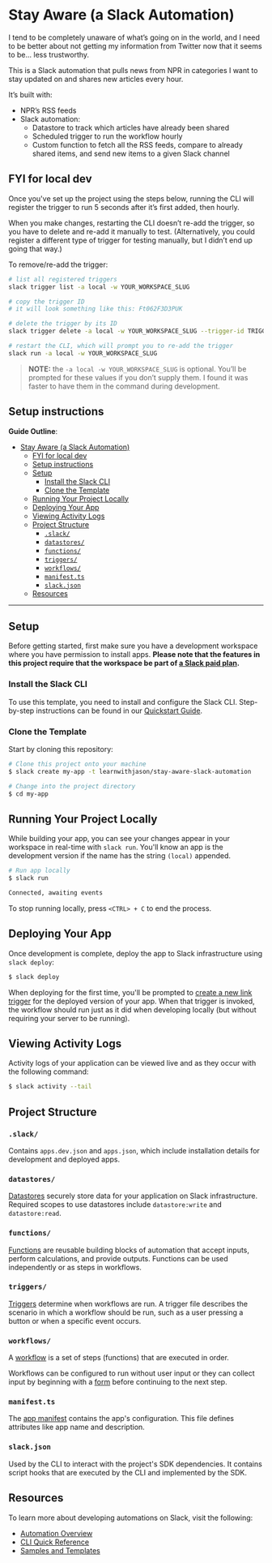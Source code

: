 # Stay Aware (a Slack Automation)

I tend to be completely unaware of what’s going on in the world, and I need to be better about not getting my information from Twitter now that it seems to be... less trustworthy.

This is a Slack automation that pulls news from NPR in categories I want to stay updated on and shares new articles every hour.

It’s built with:

- NPR’s RSS feeds
- Slack automation:
  - Datastore to track which articles have already been shared
  - Scheduled trigger to run the workflow hourly
  - Custom function to fetch all the RSS feeds, compare to already shared items, and send new items to a given Slack channel

## FYI for local dev

Once you've set up the project using the steps below, running the CLI will register the trigger to run 5 seconds after it’s first added, then hourly.

When you make changes, restarting the CLI doesn’t re-add the trigger, so you have to delete and re-add it manually to test. (Alternatively, you could register a different type of trigger for testing manually, but I didn’t end up going that way.)

To remove/re-add the trigger:

```bash
# list all registered triggers
slack trigger list -a local -w YOUR_WORKSPACE_SLUG

# copy the trigger ID
# it will look something like this: Ft062F3D3PUK

# delete the trigger by its ID
slack trigger delete -a local -w YOUR_WORKSPACE_SLUG --trigger-id TRIGGER_ID_HERE

# restart the CLI, which will prompt you to re-add the trigger
slack run -a local -w YOUR_WORKSPACE_SLUG
```

> **NOTE:** the `-a local -w YOUR_WORKSPACE_SLUG` is optional. You’ll be prompted for these values if you don’t supply them. I found it was faster to have them in the command during development.

## Setup instructions

**Guide Outline**:

- [Stay Aware (a Slack Automation)](#stay-aware-a-slack-automation)
  - [FYI for local dev](#fyi-for-local-dev)
  - [Setup instructions](#setup-instructions)
  - [Setup](#setup)
    - [Install the Slack CLI](#install-the-slack-cli)
    - [Clone the Template](#clone-the-template)
  - [Running Your Project Locally](#running-your-project-locally)
  - [Deploying Your App](#deploying-your-app)
  - [Viewing Activity Logs](#viewing-activity-logs)
  - [Project Structure](#project-structure)
    - [`.slack/`](#slack)
    - [`datastores/`](#datastores)
    - [`functions/`](#functions)
    - [`triggers/`](#triggers)
    - [`workflows/`](#workflows)
    - [`manifest.ts`](#manifestts)
    - [`slack.json`](#slackjson)
  - [Resources](#resources)

---

## Setup

Before getting started, first make sure you have a development workspace where
you have permission to install apps. **Please note that the features in this
project require that the workspace be part of
[a Slack paid plan](https://slack.com/pricing).**

### Install the Slack CLI

To use this template, you need to install and configure the Slack CLI.
Step-by-step instructions can be found in our
[Quickstart Guide](https://api.slack.com/automation/quickstart).

### Clone the Template

Start by cloning this repository:

```zsh
# Clone this project onto your machine
$ slack create my-app -t learnwithjason/stay-aware-slack-automation

# Change into the project directory
$ cd my-app
```

## Running Your Project Locally

While building your app, you can see your changes appear in your workspace in
real-time with `slack run`. You'll know an app is the development version if the
name has the string `(local)` appended.

```zsh
# Run app locally
$ slack run

Connected, awaiting events
```

To stop running locally, press `<CTRL> + C` to end the process.

## Deploying Your App

Once development is complete, deploy the app to Slack infrastructure using
`slack deploy`:

```zsh
$ slack deploy
```

When deploying for the first time, you'll be prompted to
[create a new link trigger](#creating-triggers) for the deployed version of your
app. When that trigger is invoked, the workflow should run just as it did when
developing locally (but without requiring your server to be running).

## Viewing Activity Logs

Activity logs of your application can be viewed live and as they occur with the
following command:

```zsh
$ slack activity --tail
```

## Project Structure

### `.slack/`

Contains `apps.dev.json` and `apps.json`, which include installation details for
development and deployed apps.

### `datastores/`

[Datastores](https://api.slack.com/automation/datastores) securely store data
for your application on Slack infrastructure. Required scopes to use datastores
include `datastore:write` and `datastore:read`.

### `functions/`

[Functions](https://api.slack.com/automation/functions) are reusable building
blocks of automation that accept inputs, perform calculations, and provide
outputs. Functions can be used independently or as steps in workflows.

### `triggers/`

[Triggers](https://api.slack.com/automation/triggers) determine when workflows
are run. A trigger file describes the scenario in which a workflow should be
run, such as a user pressing a button or when a specific event occurs.

### `workflows/`

A [workflow](https://api.slack.com/automation/workflows) is a set of steps
(functions) that are executed in order.

Workflows can be configured to run without user input or they can collect input
by beginning with a [form](https://api.slack.com/automation/forms) before
continuing to the next step.

### `manifest.ts`

The [app manifest](https://api.slack.com/automation/manifest) contains the app's
configuration. This file defines attributes like app name and description.

### `slack.json`

Used by the CLI to interact with the project's SDK dependencies. It contains
script hooks that are executed by the CLI and implemented by the SDK.

## Resources

To learn more about developing automations on Slack, visit the following:

- [Automation Overview](https://api.slack.com/automation)
- [CLI Quick Reference](https://api.slack.com/automation/cli/quick-reference)
- [Samples and Templates](https://api.slack.com/automation/samples)
